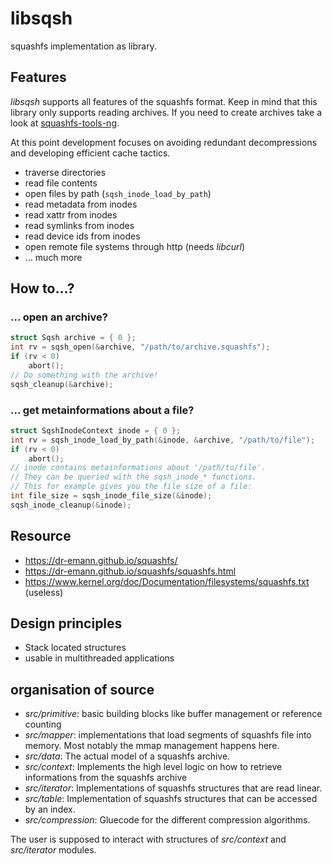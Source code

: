 # libsqsh

squashfs implementation as library.

## Features

*libsqsh* supports all features of the squashfs format. Keep in mind that this
library only supports reading archives. If you need to create archives take a
look at [squashfs-tools-ng](https://github.com/AgentD/squashfs-tools-ng/).

At this point development focuses on avoiding redundant decompressions and
developing efficient cache tactics.

* traverse directories
* read file contents
* open files by path (`sqsh_inode_load_by_path`)
* read metadata from inodes
* read xattr from inodes
* read symlinks from inodes
* read device ids from inodes
* open remote file systems through http (needs *libcurl*)
* ... much more

## How to...?

### ... open an archive?

```c
struct Sqsh archive = { 0 };
int rv = sqsh_open(&archive, "/path/to/archive.squashfs");
if (rv < 0)
	abort();
// Do something with the archive!
sqsh_cleanup(&archive);
```

### ... get metainformations about a file?

```c
struct SqshInodeContext inode = { 0 };
int rv = sqsh_inode_load_by_path(&inode, &archive, "/path/to/file");
if (rv < 0)
	abort();
// inode contains metainformations about '/path/to/file'.
// They can be queried with the sqsh_inode_* functions.
// This for example gives you the file size of a file:
int file_size = sqsh_inode_file_size(&inode);
sqsh_inode_cleanup(&inode);
```

## Resource

* https://dr-emann.github.io/squashfs/
* https://dr-emann.github.io/squashfs/squashfs.html
* https://www.kernel.org/doc/Documentation/filesystems/squashfs.txt (useless)

## Design principles

* Stack located structures
* usable in multithreaded applications

## organisation of source

* *src/primitive*: basic building blocks like buffer management or reference
  counting
* *src/mapper*: implementations that load segments of squashfs file into
  memory. Most notably the mmap management happens here.
* *src/data*: The actual model of a squashfs archive.
* *src/context*: Implements the high level logic on how to retrieve informations
  from the squashfs archive
* *src/iterator*: Implementations of squashfs structures that are read linear.
* *src/table*: Implementation of squashfs structures that can be accessed by
  an index.
* *src/compression*: Gluecode for the different compression algorithms.

The user is supposed to interact with structures of *src/context* and *src/iterator*
modules. 
